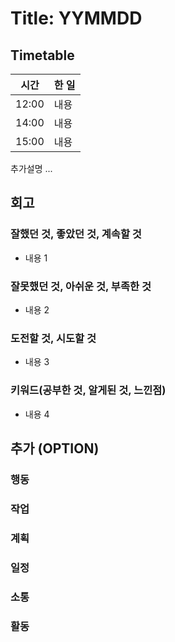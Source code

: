 # Title: YYMMDD


## Timetable

|시간|한 일|
|---|---|
|12:00|내용|
|14:00|내용|
|15:00|내용|

추가설명 ...

## 회고

### 잘했던 것, 좋았던 것, 계속할 것
- 내용 1 

### 잘못했던 것, 아쉬운 것, 부족한 것
- 내용 2

### 도전할 것, 시도할 것
- 내용 3
  
### 키워드(공부한 것, 알게된 것, 느낀점)
- 내용 4

## 추가 (OPTION)
### 행동
### 작업
### 계획
### 일정
### 소통
### 활동
